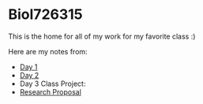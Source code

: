 # Biol726315
This is the home for all of my work for my favorite class :)

Here are my notes from:
- [Day 1](https://github.com/jtm077/Biol726315/blob/main/Class%20Notes/Day1.md)
- [Day 2](https://github.com/jtm077/Biol726315/blob/main/Class%20Notes/Day2.md)
- Day 3
Class Project:
- [Research Proposal](https://github.com/jtm077/Biol726315/blob/main/Class%20Project/BIOL7263%20Project%20Proposal.pdf)
